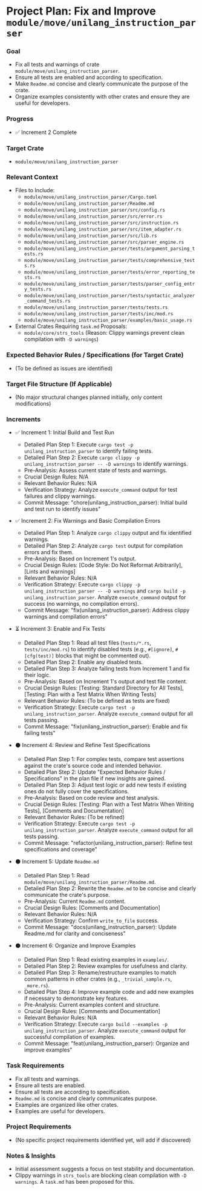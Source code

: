# Project Plan: Fix and Improve `module/move/unilang_instruction_parser`

### Goal
*   Fix all tests and warnings of crate `module/move/unilang_instruction_parser`.
*   Ensure all tests are enabled and according to specification.
*   Make `Readme.md` concise and clearly communicate the purpose of the crate.
*   Organize examples consistently with other crates and ensure they are useful for developers.

### Progress
*   ✅ Increment 2 Complete

### Target Crate
*   `module/move/unilang_instruction_parser`

### Relevant Context
*   Files to Include:
    *   `module/move/unilang_instruction_parser/Cargo.toml`
    *   `module/move/unilang_instruction_parser/Readme.md`
    *   `module/move/unilang_instruction_parser/src/config.rs`
    *   `module/move/unilang_instruction_parser/src/error.rs`
    *   `module/move/unilang_instruction_parser/src/instruction.rs`
    *   `module/move/unilang_instruction_parser/src/item_adapter.rs`
    *   `module/move/unilang_instruction_parser/src/lib.rs`
    *   `module/move/unilang_instruction_parser/src/parser_engine.rs`
    *   `module/move/unilang_instruction_parser/tests/argument_parsing_tests.rs`
    *   `module/move/unilang_instruction_parser/tests/comprehensive_tests.rs`
    *   `module/move/unilang_instruction_parser/tests/error_reporting_tests.rs`
    *   `module/move/unilang_instruction_parser/tests/parser_config_entry_tests.rs`
    *   `module/move/unilang_instruction_parser/tests/syntactic_analyzer_command_tests.rs`
    *   `module/move/unilang_instruction_parser/tests/tests.rs`
    *   `module/move/unilang_instruction_parser/tests/inc/mod.rs`
    *   `module/move/unilang_instruction_parser/examples/basic_usage.rs`
*   External Crates Requiring `task.md` Proposals:
    *   `module/core/strs_tools` (Reason: Clippy warnings prevent clean compilation with `-D warnings`)

### Expected Behavior Rules / Specifications (for Target Crate)
*   (To be defined as issues are identified)

### Target File Structure (If Applicable)
*   (No major structural changes planned initially, only content modifications)

### Increments

*   ✅ Increment 1: Initial Build and Test Run
    *   Detailed Plan Step 1: Execute `cargo test -p unilang_instruction_parser` to identify failing tests.
    *   Detailed Plan Step 2: Execute `cargo clippy -p unilang_instruction_parser -- -D warnings` to identify warnings.
    *   Pre-Analysis: Assess current state of tests and warnings.
    *   Crucial Design Rules: N/A
    *   Relevant Behavior Rules: N/A
    *   Verification Strategy: Analyze `execute_command` output for test failures and clippy warnings.
    *   Commit Message: "chore(unilang_instruction_parser): Initial build and test run to identify issues"

*   ✅ Increment 2: Fix Warnings and Basic Compilation Errors
    *   Detailed Plan Step 1: Analyze `cargo clippy` output and fix identified warnings.
    *   Detailed Plan Step 2: Analyze `cargo test` output for compilation errors and fix them.
    *   Pre-Analysis: Based on Increment 1's output.
    *   Crucial Design Rules: [Code Style: Do Not Reformat Arbitrarily], [Lints and warnings]
    *   Relevant Behavior Rules: N/A
    *   Verification Strategy: Execute `cargo clippy -p unilang_instruction_parser -- -D warnings` and `cargo build -p unilang_instruction_parser`. Analyze `execute_command` output for success (no warnings, no compilation errors).
    *   Commit Message: "fix(unilang_instruction_parser): Address clippy warnings and compilation errors"

*   ⏳ Increment 3: Enable and Fix Tests
    *   Detailed Plan Step 1: Read all test files (`tests/*.rs`, `tests/inc/mod.rs`) to identify disabled tests (e.g., `#[ignore]`, `#[cfg(test)]` blocks that might be commented out).
    *   Detailed Plan Step 2: Enable any disabled tests.
    *   Detailed Plan Step 3: Analyze failing tests from Increment 1 and fix their logic.
    *   Pre-Analysis: Based on Increment 1's output and test file content.
    *   Crucial Design Rules: [Testing: Standard Directory for All Tests], [Testing: Plan with a Test Matrix When Writing Tests]
    *   Relevant Behavior Rules: (To be defined as tests are fixed)
    *   Verification Strategy: Execute `cargo test -p unilang_instruction_parser`. Analyze `execute_command` output for all tests passing.
    *   Commit Message: "fix(unilang_instruction_parser): Enable and fix failing tests"

*   ⚫ Increment 4: Review and Refine Test Specifications
    *   Detailed Plan Step 1: For complex tests, compare test assertions against the crate's source code and intended behavior.
    *   Detailed Plan Step 2: Update "Expected Behavior Rules / Specifications" in the plan file if new insights are gained.
    *   Detailed Plan Step 3: Adjust test logic or add new tests if existing ones do not fully cover the specifications.
    *   Pre-Analysis: Based on code review and test analysis.
    *   Crucial Design Rules: [Testing: Plan with a Test Matrix When Writing Tests], [Comments and Documentation]
    *   Relevant Behavior Rules: (To be refined)
    *   Verification Strategy: Execute `cargo test -p unilang_instruction_parser`. Analyze `execute_command` output for all tests passing.
    *   Commit Message: "refactor(unilang_instruction_parser): Refine test specifications and coverage"

*   ⚫ Increment 5: Update `Readme.md`
    *   Detailed Plan Step 1: Read `module/move/unilang_instruction_parser/Readme.md`.
    *   Detailed Plan Step 2: Rewrite the `Readme.md` to be concise and clearly communicate the crate's purpose.
    *   Pre-Analysis: Current `Readme.md` content.
    *   Crucial Design Rules: [Comments and Documentation]
    *   Relevant Behavior Rules: N/A
    *   Verification Strategy: Confirm `write_to_file` success.
    *   Commit Message: "docs(unilang_instruction_parser): Update Readme.md for clarity and conciseness"

*   ⚫ Increment 6: Organize and Improve Examples
    *   Detailed Plan Step 1: Read existing examples in `examples/`.
    *   Detailed Plan Step 2: Review examples for usefulness and clarity.
    *   Detailed Plan Step 3: Rename/restructure examples to match common patterns in other crates (e.g., `_trivial_sample.rs`, `_more.rs`).
    *   Detailed Plan Step 4: Improve example code and add new examples if necessary to demonstrate key features.
    *   Pre-Analysis: Current examples content and structure.
    *   Crucial Design Rules: [Comments and Documentation]
    *   Relevant Behavior Rules: N/A
    *   Verification Strategy: Execute `cargo build --examples -p unilang_instruction_parser`. Analyze `execute_command` output for successful compilation of examples.
    *   Commit Message: "feat(unilang_instruction_parser): Organize and improve examples"

### Task Requirements
*   Fix all tests and warnings.
*   Ensure all tests are enabled.
*   Ensure all tests are according to specification.
*   `Readme.md` is concise and clearly communicates purpose.
*   Examples are organized like other crates.
*   Examples are useful for developers.

### Project Requirements
*   (No specific project requirements identified yet, will add if discovered)

### Notes & Insights
*   Initial assessment suggests a focus on test stability and documentation.
*   Clippy warnings in `strs_tools` are blocking clean compilation with `-D warnings`. A `task.md` has been proposed for this.
